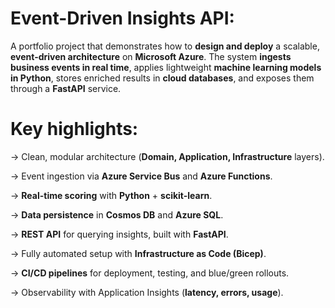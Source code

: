 # Event-Driven Insights API: 
A portfolio project that demonstrates how to **design and deploy** a scalable, **event-driven architecture** on **Microsoft Azure**. The system **ingests business events in real time**, applies lightweight **machine learning models in Python**, stores enriched results in **cloud databases**, and exposes them through a **FastAPI** service.

# Key highlights:
-> Clean, modular architecture (**Domain, Application, Infrastructure** layers).

-> Event ingestion via **Azure Service Bus** and **Azure Functions**.

-> **Real-time scoring** with **Python** + **scikit-learn**.

-> **Data persistence** in **Cosmos DB** and **Azure SQL**.

-> **REST API** for querying insights, built with **FastAPI**.

-> Fully automated setup with **Infrastructure as Code (Bicep)**.

-> **CI/CD pipelines** for deployment, testing, and blue/green rollouts.

-> Observability with Application Insights (**latency, errors, usage**).
